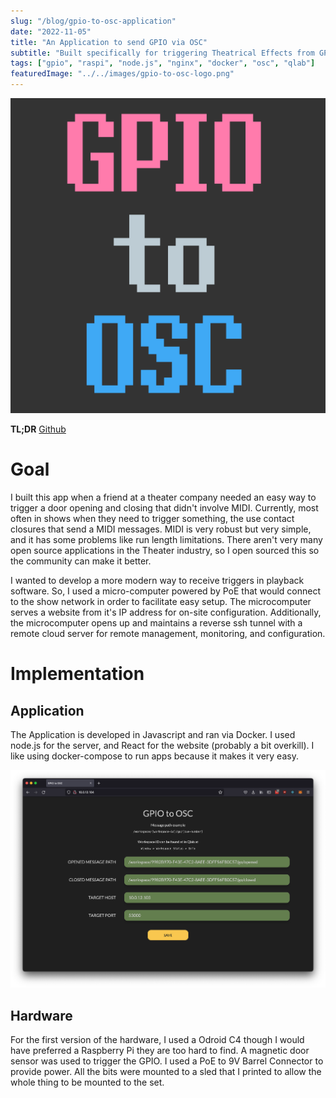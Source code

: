 ```yaml
---
slug: "/blog/gpio-to-osc-application"
date: "2022-11-05"
title: "An Application to send GPIO via OSC"
subtitle: "Built specifically for triggering Theatrical Effects from GPIO input"
tags: ["gpio", "raspi", "node.js", "nginx", "docker", "osc", "qlab"]
featuredImage: "../../images/gpio-to-osc-logo.png"
---
```


![GPIO to OSC](../../images/gpio-to-osc-logo.png)

**TL;DR**
[Github](https://github.com/johnmckenna-snd/gpio-to-osc)

# Goal

I built this app when a friend at a theater company needed an easy way to trigger a door opening and closing that didn't involve MIDI. Currently, most often in shows when they need to trigger something, the use contact closures that send a MIDI messages. MIDI is very robust but very simple, and it has some problems like run length limitations. There aren't very many open source applications in the Theater industry, so I open sourced this so the community can make it better.

I wanted to develop a more modern way to receive triggers in playback software. So, I used a micro-computer powered by PoE that would connect to the show network in order to facilitate easy setup. The microcomputer serves a website from it's IP address for on-site configuration. Additionally, the microcomputer opens up and maintains a reverse ssh tunnel with a remote cloud server for remote management, monitoring, and configuration.

# Implementation

## Application

The Application is developed in Javascript and ran via Docker. I used node.js for the server, and React for the website (probably a bit overkill). I like using docker-compose to run apps because it makes it very easy.

![Screenshot of the Application](../../images/gpio-to-osc-screenshot.png)

## Hardware

For the first version of the hardware, I used a Odroid C4 though I would have preferred a Raspberry Pi they are too hard to find. A magnetic door sensor was used to trigger the GPIO. I used a PoE to 9V Barrel Connector to provide power. All the bits were mounted to a sled that I printed to allow the whole thing to be mounted to the set.
